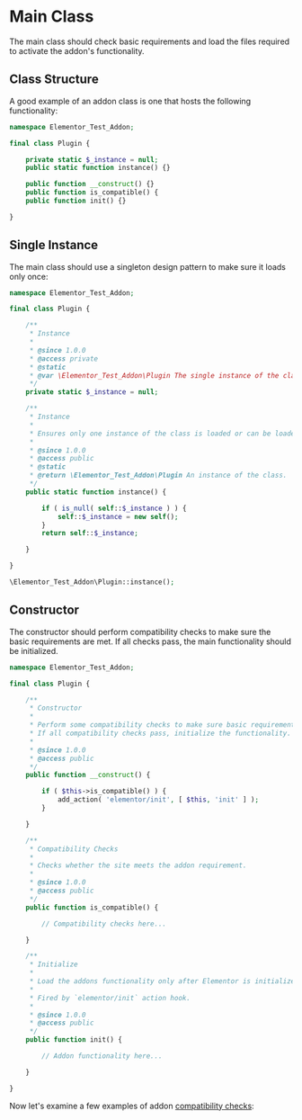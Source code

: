 # Main Class

<Badge type="tip" vertical="top" text="Elementor Core" /> <Badge type="warning" vertical="top" text="Basic" />

The main class should check basic requirements and load the files required to activate the addon's functionality.

## Class Structure

A good example of an addon class is one that hosts the following functionality:

```php
namespace Elementor_Test_Addon;

final class Plugin {

	private static $_instance = null;
	public static function instance() {}

	public function __construct() {}
	public function is_compatible() {
	public function init() {}

}
```

## Single Instance

The main class should use a singleton design pattern to make sure it loads only once:

```php
namespace Elementor_Test_Addon;

final class Plugin {

	/**
	 * Instance
	 *
	 * @since 1.0.0
	 * @access private
	 * @static
	 * @var \Elementor_Test_Addon\Plugin The single instance of the class.
	 */
	private static $_instance = null;

	/**
	 * Instance
	 *
	 * Ensures only one instance of the class is loaded or can be loaded.
	 *
	 * @since 1.0.0
	 * @access public
	 * @static
	 * @return \Elementor_Test_Addon\Plugin An instance of the class.
	 */
	public static function instance() {

		if ( is_null( self::$_instance ) ) {
			self::$_instance = new self();
		}
		return self::$_instance;

	}

}

\Elementor_Test_Addon\Plugin::instance();
```

## Constructor

The constructor should perform compatibility checks to make sure the basic requirements are met. If all checks pass, the main functionality should be initialized.

```php
namespace Elementor_Test_Addon;

final class Plugin {

	/**
	 * Constructor
	 *
	 * Perform some compatibility checks to make sure basic requirements are meet.
	 * If all compatibility checks pass, initialize the functionality.
	 *
	 * @since 1.0.0
	 * @access public
	 */
	public function __construct() {

		if ( $this->is_compatible() ) {
			add_action( 'elementor/init', [ $this, 'init' ] );
		}

	}

	/**
	 * Compatibility Checks
	 *
	 * Checks whether the site meets the addon requirement.
	 *
	 * @since 1.0.0
	 * @access public
	 */
	public function is_compatible() {

		// Compatibility checks here...

	}

	/**
	 * Initialize
	 *
	 * Load the addons functionality only after Elementor is initialized.
	 *
	 * Fired by `elementor/init` action hook.
	 *
	 * @since 1.0.0
	 * @access public
	 */
	public function init() {

		// Addon functionality here...

	}

}
```

Now let's examine a few examples of addon [compatibility checks](./compatibility):
